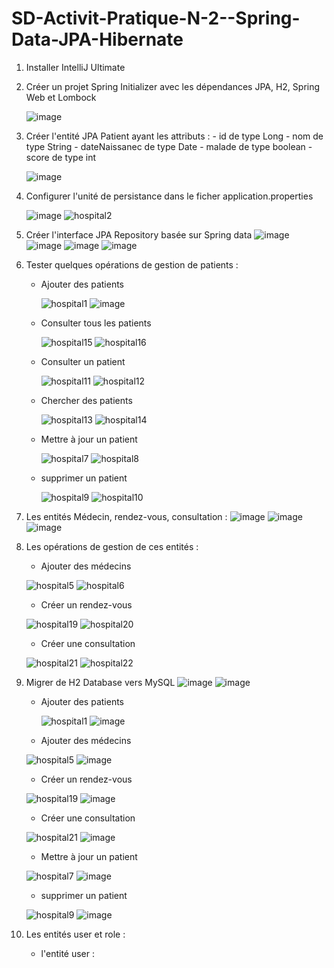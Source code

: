 
# SD-Activit-Pratique-N-2--Spring-Data-JPA-Hibernate


1. Installer IntelliJ Ultimate
2. Créer un projet Spring Initializer avec les dépendances JPA, H2, Spring Web et Lombock

   ![image](https://github.com/SanaeHelen/SD-Activit-Pratique-N-2--Spring-Data-JPA-HibernateP1/assets/136022070/31bda72a-9059-4ae4-b794-2286c367d628)

4. Créer l'entité JPA Patient ayant les attributs :
       - id de type Long
       - nom de type String
       - dateNaissanec de type Date
       - malade de type boolean
       - score de type int

   ![image](https://github.com/SanaeHelen/SD-Activit-Pratique-N-2--Spring-Data-JPA-HibernateP1/assets/136022070/a62032de-9bc3-4bb2-8be7-f532817e3295)

6. Configurer l'unité de persistance dans le ficher application.properties

   ![image](https://github.com/SanaeHelen/SD-Activit-Pratique-N-2--Spring-Data-JPA-HibernateP1/assets/136022070/e7615545-6912-4c6a-b8d1-b7dc2f7f2cca)
   ![hospital2](https://github.com/SanaeHelen/SD-Activit-Pratique-N-2--Spring-Data-JPA-HibernateP1/assets/136022070/7f4adac6-9f45-49fd-b30f-9317640b5332)


8. Créer l'interface JPA Repository basée sur Spring data
   ![image](https://github.com/SanaeHelen/SD-Activit-Pratique-N-2--Spring-Data-JPA-HibernateP1/assets/136022070/4eb458d2-4ba8-40e9-8fda-f1cd0d6e2b60)
   ![image](https://github.com/SanaeHelen/SD-Activit-Pratique-N-2--Spring-Data-JPA-HibernateP1/assets/136022070/351bb612-3786-422a-9971-5e2610657012)
   ![image](https://github.com/SanaeHelen/SD-Activit-Pratique-N-2--Spring-Data-JPA-HibernateP1/assets/136022070/12edeb8b-66db-44d0-83f1-febed4dcc996)
   ![image](https://github.com/SanaeHelen/SD-Activit-Pratique-N-2--Spring-Data-JPA-HibernateP1/assets/136022070/84287cbf-6ae3-4544-bdda-b1d47c2bedd9)




10. Tester quelques opérations de gestion de patients :
    
    - Ajouter des patients
      
      ![hospital1](https://github.com/SanaeHelen/SD-Activit-Pratique-N-2--Spring-Data-JPA-HibernateP1/assets/136022070/aba17753-aff6-46e7-b540-8fa7f446321b)
      ![image](https://github.com/SanaeHelen/SD-Activit-Pratique-N-2--Spring-Data-JPA-HibernateP1/assets/136022070/96503ea3-9f34-4497-bc44-8bb56b4edd20)



    - Consulter tous les patients
      
      ![hospital15](https://github.com/SanaeHelen/SD-Activit-Pratique-N-2--Spring-Data-JPA-HibernateP1/assets/136022070/b7f3cf12-cde9-47dd-9dbc-d6eff29cb72b)
      ![hospital16](https://github.com/SanaeHelen/SD-Activit-Pratique-N-2--Spring-Data-JPA-HibernateP1/assets/136022070/cd83713d-41ca-409a-857f-2cf20bd796d8)


    - Consulter un patient
      
      ![hospital11](https://github.com/SanaeHelen/SD-Activit-Pratique-N-2--Spring-Data-JPA-HibernateP1/assets/136022070/012c32f9-03a5-4fcc-ac07-77b437491817)
      ![hospital12](https://github.com/SanaeHelen/SD-Activit-Pratique-N-2--Spring-Data-JPA-HibernateP1/assets/136022070/95053cc5-7d7d-4dbe-b84b-da2c3ab10a3a)


    - Chercher des patients
      
      ![hospital13](https://github.com/SanaeHelen/SD-Activit-Pratique-N-2--Spring-Data-JPA-HibernateP1/assets/136022070/93618296-71c6-44f5-93a9-3cfef5e40ddb)
      ![hospital14](https://github.com/SanaeHelen/SD-Activit-Pratique-N-2--Spring-Data-JPA-HibernateP1/assets/136022070/6614ae26-761b-49eb-afb2-c420ab7bcb37)


    - Mettre à jour un patient
      
      ![hospital7](https://github.com/SanaeHelen/SD-Activit-Pratique-N-2--Spring-Data-JPA-HibernateP1/assets/136022070/6d9186a1-ec1c-491c-ab00-3a1f5eed8e36)
      ![hospital8](https://github.com/SanaeHelen/SD-Activit-Pratique-N-2--Spring-Data-JPA-HibernateP1/assets/136022070/cb143f55-5b37-4161-8230-fa123674512e)


    - supprimer un patient
      
      ![hospital9](https://github.com/SanaeHelen/SD-Activit-Pratique-N-2--Spring-Data-JPA-HibernateP1/assets/136022070/d42cb02c-f207-4953-9540-63f15bcc85e8)
      ![hospital10](https://github.com/SanaeHelen/SD-Activit-Pratique-N-2--Spring-Data-JPA-HibernateP1/assets/136022070/cf1b2db6-e403-4318-98f5-47cc6fca8eb0)

12. Les entités Médecin, rendez-vous, consultation :
    ![image](https://github.com/SanaeHelen/SD-Activit-Pratique-N-2--Spring-Data-JPA-HibernateP1/assets/136022070/41b74c3f-9534-434b-b071-55b078b4f977)
    ![image](https://github.com/SanaeHelen/SD-Activit-Pratique-N-2--Spring-Data-JPA-HibernateP1/assets/136022070/e2996d56-db3b-4a57-9bf1-7cba1b3fd6bc)
    ![image](https://github.com/SanaeHelen/SD-Activit-Pratique-N-2--Spring-Data-JPA-HibernateP1/assets/136022070/83934ee2-1542-4294-9ef5-498de4bcc3ef)

13. Les opérations de gestion de ces entités :
    - Ajouter des médecins
      
    ![hospital5](https://github.com/SanaeHelen/SD-Activit-Pratique-N-2--Spring-Data-JPA-HibernateP1/assets/136022070/a2edbcfb-3b80-4ad6-8a9a-22d2270100e3)
    ![hospital6](https://github.com/SanaeHelen/SD-Activit-Pratique-N-2--Spring-Data-JPA-HibernateP1/assets/136022070/3c32e11e-de92-4b26-9af9-a5b553114885)

    - Créer un rendez-vous

    ![hospital19](https://github.com/SanaeHelen/SD-Activit-Pratique-N-2--Spring-Data-JPA-HibernateP1/assets/136022070/8d581b41-9b9a-4afa-a1c1-09a347fe9716)
    ![hospital20](https://github.com/SanaeHelen/SD-Activit-Pratique-N-2--Spring-Data-JPA-HibernateP1/assets/136022070/f838e84f-4ea4-4142-82bf-358363a9bed2)

    - Créer une consultation
   
    ![hospital21](https://github.com/SanaeHelen/SD-Activit-Pratique-N-2--Spring-Data-JPA-HibernateP1/assets/136022070/96e4dd92-c872-4834-9bb9-3db42eedf2e0)
    ![hospital22](https://github.com/SanaeHelen/SD-Activit-Pratique-N-2--Spring-Data-JPA-HibernateP1/assets/136022070/4fd3bf7d-10b9-49d9-9017-c2a8485daada)
    



      


12. Migrer de H2 Database vers MySQL
    ![image](https://github.com/SanaeHelen/SD-Activit-Pratique-N-2--Spring-Data-JPA-HibernateP1/assets/136022070/8fb1164b-bb44-4065-831b-b53bd36e0837)
    ![image](https://github.com/SanaeHelen/SD-Activit-Pratique-N-2--Spring-Data-JPA-HibernateP1/assets/136022070/db7c9bc1-30ec-42e1-b6ea-caf2c680d1b9)

    - Ajouter des patients
      
      ![hospital1](https://github.com/SanaeHelen/SD-Activit-Pratique-N-2--Spring-Data-JPA-HibernateP1/assets/136022070/aba17753-aff6-46e7-b540-8fa7f446321b)
      ![image](https://github.com/SanaeHelen/SD-Activit-Pratique-N-2--Spring-Data-JPA-HibernateP1/assets/136022070/60246c0b-4e94-435c-80d5-445ea6f35e19)


    - Ajouter des médecins
      
     ![hospital5](https://github.com/SanaeHelen/SD-Activit-Pratique-N-2--Spring-Data-JPA-HibernateP1/assets/136022070/a2edbcfb-3b80-4ad6-8a9a-22d2270100e3)
     ![image](https://github.com/SanaeHelen/SD-Activit-Pratique-N-2--Spring-Data-JPA-HibernateP1/assets/136022070/073d3bad-61c2-404f-a3fc-d49e34bbbf3a)


    - Créer un rendez-vous

     ![hospital19](https://github.com/SanaeHelen/SD-Activit-Pratique-N-2--Spring-Data-JPA-HibernateP1/assets/136022070/8d581b41-9b9a-4afa-a1c1-09a347fe9716)
     ![image](https://github.com/SanaeHelen/SD-Activit-Pratique-N-2--Spring-Data-JPA-HibernateP1/assets/136022070/68a86f59-5d92-417e-b74c-2a13ebf8f074)

    
    - Créer une consultation
   
     ![hospital21](https://github.com/SanaeHelen/SD-Activit-Pratique-N-2--Spring-Data-JPA-HibernateP1/assets/136022070/96e4dd92-c872-4834-9bb9-3db42eedf2e0)
     ![image](https://github.com/SanaeHelen/SD-Activit-Pratique-N-2--Spring-Data-JPA-HibernateP1/assets/136022070/65e387b7-8816-4902-999c-f2a96e4a2aa3)


    - Mettre à jour un patient
      
     ![hospital7](https://github.com/SanaeHelen/SD-Activit-Pratique-N-2--Spring-Data-JPA-HibernateP1/assets/136022070/6d9186a1-ec1c-491c-ab00-3a1f5eed8e36)
     ![image](https://github.com/SanaeHelen/SD-Activit-Pratique-N-2--Spring-Data-JPA-HibernateP1/assets/136022070/3de9d915-d5ea-4e0a-bffb-f5e3fd037c9d)
    

    - supprimer un patient
      
     ![hospital9](https://github.com/SanaeHelen/SD-Activit-Pratique-N-2--Spring-Data-JPA-HibernateP1/assets/136022070/d42cb02c-f207-4953-9540-63f15bcc85e8)
     ![image](https://github.com/SanaeHelen/SD-Activit-Pratique-N-2--Spring-Data-JPA-HibernateP1/assets/136022070/9048fd61-7bb9-48f6-a367-c6ba0c905507)

13.  Les entités user et role :

      - l'entité user :
          
    



      

